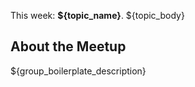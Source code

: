 This week: **${topic_name}**. ${topic_body}

## About the Meetup ##

${group_boilerplate_description}
